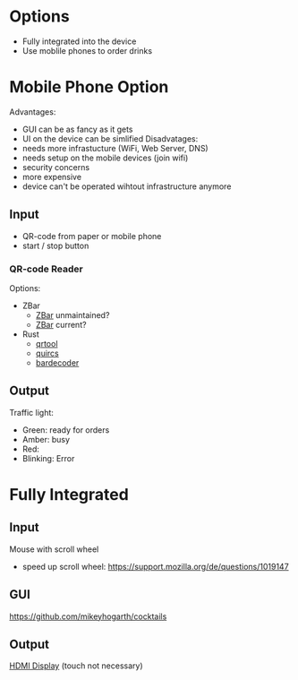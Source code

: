 # Options
- Fully integrated into the device
- Use moblile phones to order drinks
# Mobile Phone Option
Advantages:
- GUI can be as fancy as it gets
- UI on the device can be simlified
Disadvatages:
- needs more infrastucture (WiFi, Web Server, DNS)
- needs setup on the mobile devices (join wifi)
- security concerns
- more expensive
- device can't be operated wihtout infrastructure anymore
## Input
- QR-code from paper or mobile phone
- start / stop button
### QR-code Reader
Options:
- ZBar
  - [ZBar](https://github.com/ZBar/ZBar) unmaintained?
  - [ZBar](https://github.com/mchehab/zbar) current?
- Rust
  - [qrtool](https://crates.io/crates/qrtool)
  - [quircs](https://crates.io/crates/quircs)
  - [bardecoder](https://crates.io/crates/bardecoder)

## Output
Traffic light: 
- Green: ready for orders
- Amber: busy
- Red:
- Blinking: Error

# Fully Integrated
## Input
Mouse with scroll wheel
  - speed up scroll wheel:
    https://support.mozilla.org/de/questions/1019147
## GUI
  https://github.com/mikeyhogarth/cocktails

## Output
[HDMI Display](https://github.com/waveshare/LCD-show) (touch not necessary)
